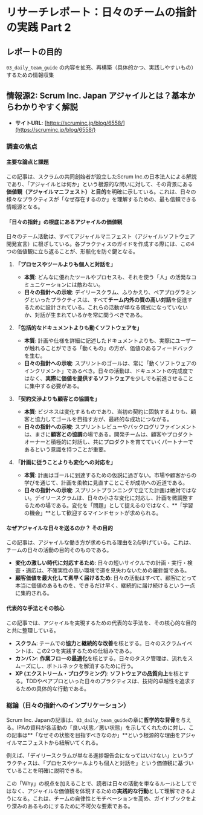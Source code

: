 # リサーチレポート：日々のチームの指針の実践 Part 2

## レポートの目的
`03_daily_team_guide` の内容を拡充、再構築（具体的かつ、実践しやすいもの）するための情報収集

## 情報源2: Scrum Inc. Japan アジャイルとは？基本からわかりやすく解説

*   **サイトURL**: [https://scruminc.jp/blog/6558/](https://scruminc.jp/blog/6558/)

### 調査の焦点

#### 主要な論点と課題
この記事は、スクラムの共同創始者が設立したScrum Inc.の日本法人による解説であり、「アジャイルとは何か」という根源的な問いに対して、その背景にある**価値観（アジャイルマニフェスト）**と**目的**を明確に示している。これは、日々の様々なプラクティスが「なぜ存在するのか」を理解するための、最も信頼できる情報源となる。

#### 「日々の指針」の根底にあるアジャイルの価値観
日々のチーム活動は、すべてアジャイルマニフェスト（アジャイルソフトウェア開発宣言）に根ざしている。各プラクティスのガイドを作成する際には、この4つの価値観に立ち返ることが、形骸化を防ぐ鍵となる。

1.  **「プロセスやツールよりも個人と対話を」**
    *   **本質**: どんなに優れたツールやプロセスも、それを使う「人」の活発なコミュニケーションには敵わない。
    *   **日々の指針への示唆**: デイリースクラム、ふりかえり、ペアプログラミングといったプラクティスは、すべて**チーム内外の質の高い対話**を促進するために設計されている。これらの活動が単なる儀式になっていないか、対話が生まれているかを常に問うべきである。

2.  **「包括的なドキュメントよりも動くソフトウェアを」**
    *   **本質**: 計画や仕様を詳細に記述したドキュメントよりも、実際にユーザーが触れることができる「動くもの」の方が、価値のあるフィードバックを生む。
    *   **日々の指針への示唆**: スプリントのゴールは、常に「動くソフトウェアのインクリメント」であるべき。日々の活動は、ドキュメントの完成度ではなく、**実際に価値を提供するソフトウェア**を少しでも前進させることに集中する必要がある。

3.  **「契約交渉よりも顧客との協調を」**
    *   **本質**: ビジネスは変化するものであり、当初の契約に固執するよりも、顧客と協力してゴールを目指す方が、最終的な成功につながる。
    *   **日々の指針への示唆**: スプリントレビューやバックログリファインメントは、まさに**顧客との協調**の場である。開発チームは、顧客やプロダクトオーナーと積極的に対話し、共にプロダクトを育てていくパートナーであるという意識を持つことが重要。

4.  **「計画に従うことよりも変化への対応を」**
    *   **本質**: 計画はゴールに到達するための仮説に過ぎない。市場や顧客からの学びを通じて、計画を柔軟に見直すことこそが成功への近道である。
    *   **日々の指針への示唆**: スプリントプランニングで立てた計画は絶対ではない。デイリースクラムは、日々の小さな変化に対応し、計画を微調整するための場である。変化を「問題」として捉えるのではなく、**「学習の機会」**として歓迎するマインドセットが求められる。

#### なぜアジャイルな日々を送るのか？ その目的
この記事は、アジャイルな働き方が求められる理由を2点挙げている。これは、チームの日々の活動の目的そのものである。

*   **変化の激しい時代に対応するため**: 日々の短いサイクルでの計画・実行・検査・適応は、不確実性の高い環境で道を見失わないための羅針盤である。
*   **顧客価値を最大化して素早く届けるため**: 日々の活動はすべて、顧客にとって本当に価値のあるものを、できるだけ早く、継続的に届け続けるという一点に集約される。

#### 代表的な手法とその核心
この記事では、アジャイルを実現するための代表的な手法を、その核心的な目的と共に整理している。

*   **スクラム**: チームでの**協力**と**継続的な改善**を核とする。日々のスクラムイベントは、この2つを実践するための仕組みである。
*   **カンバン**: **作業フローの最適化**を核とする。日々のタスク管理は、流れをスムーズにし、ボトルネックを解消するために行う。
*   **XP (エクストリーム・プログラミング)**: **ソフトウェアの品質向上**を核とする。TDDやペアプロといった日々のプラクティスは、技術的卓越性を追求するための具体的な行動である。

### 総論（日々の指針へのインプリケーション）
Scrum Inc. Japanの記事は、`03_daily_team_guide`の章に**哲学的な背骨**を与える。IPAの資料が各活動の「良い状態／悪い状態」を示してくれたのに対し、この記事は**「なぜその状態を目指すべきなのか」**という根源的な理由をアジャイルマニフェストから紐解いてくれる。

例えば、「デイリースクラムが単なる進捗報告会になってはいけない」というプラクティスは、「プロセスやツールよりも個人と対話を」という価値観に基づいていることを明確に説明できる。

この「Why」の視点を加えることで、読者は日々の活動を単なるルールとしてではなく、アジャイルな価値観を体現するための**実践的な行動**として理解できるようになる。これは、チームの自律性とモチベーションを高め、ガイドブックをより深みのあるものにするために不可欠な要素である。 